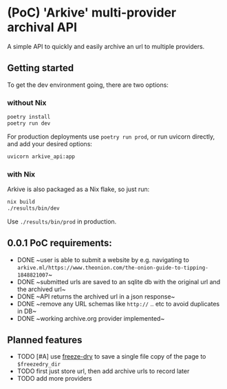 # (PoC) 'Arkive' multi-provider archival API

A simple API to quickly and easily archive an url to multiple providers.

## Getting started

To get the dev environment going, there are two options:

### without Nix

```bash
poetry install
poetry run dev
```

For production deployments use `poetry run prod`, or run uvicorn directly, and add your desired options:

```bash
uvicorn arkive_api:app
```

### with Nix

Arkive is also packaged as a Nix flake, so just run:

```bash
nix build
./results/bin/dev
```

Use `./results/bin/prod` in production.

## 0.0.1 PoC requirements:
- DONE ~user is able to submit a website by e.g. navigating to `arkive.ml/https://www.theonion.com/the-onion-guide-to-tipping-1848821007`~
- DONE ~submitted urls are saved to an sqlite db with the original url and the archived url~
- DONE ~API returns the archived url in a json response~
- DONE ~remove any URL schemas like `http://` .. etc to avoid duplicates in DB~
- DONE ~working archive.org provider implemented~


## Planned features
- TODO [#A] use [freeze-dry](https://github.com/WebMemex/freeze-dry) to save a single file copy of the page to `$freezedry_dir`
- TODO first just store url, then add archive urls to record later
- TODO add more providers
